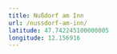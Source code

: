 ```yaml
---
title: Nußdorf am Inn
url: /nussdorf-am-inn/
latitude: 47.742245100000005
longitude: 12.156916
---
```

